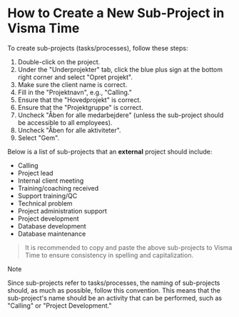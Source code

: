 # How to Create a New Sub-Project in Visma Time

To create sub-projects (tasks/processes), follow these steps:

1. Double-click on the project.
2. Under the "Underprojekter" tab, click the blue plus sign at the bottom right corner and select "Opret projekt".
3. Make sure the client name is correct.
4. Fill in the "Projektnavn", e.g., "Calling."
5. Ensure that the "Hovedprojekt" is correct.
6. Ensure that the "Projektgruppe" is correct.
7. Uncheck "Åben for alle medarbejdere" (unless the sub-project should be accessible to all employees).
8. Uncheck "Åben for alle aktiviteter".
9. Select "Gem".

Below is a list of sub-projects that an **external** project should include:

- Calling
- Project lead
- Internal client meeting
- Training/coaching received
- Support training/QC
- Technical problem
- Project administration support
- Project development
- Database development
- Database maintenance

> It is recommended to copy and paste the above sub-projects to Visma Time to ensure consistency in spelling and capitalization.

> [!NOTE]
> Since sub-projects refer to tasks/processes, the naming of sub-projects should, as much as possible, follow this convention. This means that the sub-project's name should be an activity that can be performed, such as "Calling" or "Project Development."
